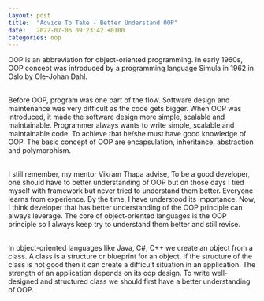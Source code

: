```yaml
---
layout: post    
title:  "Advice To Take - Better Understand OOP"
date:   2022-07-06 09:23:42 +0100
categories: oop
---
```


OOP is an abbreviation for object-oriented programming. In early 1960s, OOP concept was introduced by 
a programming language Simula in 1962 in Oslo by Ole-Johan Dahl. 
<br/><br/>

Before OOP, program was one part of the flow.  Software design and maintenance was very difficult as the code gets bigger. 
When OOP was introduced, it made the software design more simple, scalable and maintainable. Programmer always wants to write simple, 
scalable and maintainable code. To achieve that he/she must have good knowledge of OOP.
The basic concept of OOP are encapsulation, inheritance, abstraction and polymorphism.
<br/><br/>


 I still remember, my mentor Vikram Thapa advise, To be a good developer, one should have to better understanding of OOP but on those days I
 tied myself with framework but never tried to understand them better. Everyone learns from experience. By the time, I have understood
 its importance. Now, I think developer that has better understanding of the OOP principle can always leverage. 
 The core of object-oriented languages is the OOP principle so I always keep try to understand them better and still revise.


<br/>
 In object-oriented languages like Java, C#, C++ we create an object from a class. A class is a structure or blueprint for an object. 
 If the structure of the class is not good then it can create a difficult situation in an application. The strength of an application 
 depends on its oop design. To write well-designed and structured class we should first have a better understanding of OOP. 

